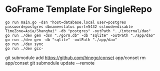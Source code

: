 # GoFrame Template For SingleRepo
```shell
go run main.go -dsn "host=database.local user=postgres password=postgres dbname=status port=5432 sslmode=disable TimeZone=Asia/Shanghai" -db "postgres" -outPath "../internal/dao"
go run ./dev gen -dsn "./gorm.db" -db "sqlite" -outPath "./app/dao"
go run ./dev gen -db "sqlite" -outPath "./app/dao"
go run ./dev sync
go run ./dev gcc-
```


git submodule add https://github.com/hinego/conset   app/conset
rm app/conset
git submodule update --remote

